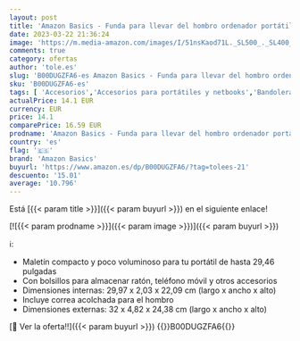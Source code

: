 ```yaml
---
layout: post
title: 'Amazon Basics - Funda para llevar del hombro ordenador portátil de 11 6 pulgadas  29 4 cm  e iPad  negro  1 unidad'
date: 2023-03-22 21:36:24
image: 'https://m.media-amazon.com/images/I/51nsKaod71L._SL500_._SL400_.jpg'
comments: true
category: ofertas
author: 'tole.es'
slug: 'B00DUGZFA6-es Amazon Basics - Funda para llevar del hombro ordenador...'
sku: 'B00DUGZFA6-es'
tags: [ 'Accesorios','Accesorios para portátiles y netbooks','Bandoleras y bolsas mensajero para portátiles y netbooks','Bolsas y fundas para portátiles y netbooks','Informática','amazon basics','ipad','🇪🇸', ]
actualPrice: 14.1 EUR
currency: EUR
price: 14.1
comparePrice: 16.59 EUR
prodname: 'Amazon Basics - Funda para llevar del hombro ordenador portátil de 11 6 pulgadas  29 4 cm  e iPad  negro  1 unidad'
country: 'es'
flag: '🇪🇸'
brand: 'Amazon Basics'
buyurl: 'https://www.amazon.es/dp/B00DUGZFA6/?tag=tolees-21'
descuento: '15.01'
average: '10.796'
---
```


Está [{{< param title >}}]({{< param buyurl >}}) en el siguiente enlace!

[![{{< param prodname >}}]({{< param image >}})]({{< param buyurl >}})

ℹ️:

- Maletín compacto y poco voluminoso para tu portátil de hasta 29,46 pulgadas
- Con bolsillos para almacenar ratón, teléfono móvil y otros accesorios
- Dimensiones internas: 29,97 x 2,03 x 22,09 cm (largo x ancho x alto)
- Incluye correa acolchada para el hombro
- Dimensiones externas: 32 x 4,82 x 24,38 cm (largo x ancho x alto)

[🛒 Ver la oferta!!]({{< param buyurl >}})
{{<world>}}B00DUGZFA6{{</world>}}

